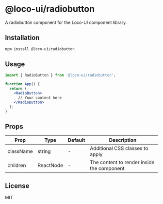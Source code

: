 # @loco-ui/radiobutton

A radiobutton component for the Loco-UI component library.

## Installation

```bash
npm install @loco-ui/radiobutton
```

## Usage

```jsx
import { RadioButton } from '@loco-ui/radiobutton';

function App() {
  return (
    <RadioButton>
      // Your content here
    </RadioButton>
  );
}
```

## Props

| Prop | Type | Default | Description |
|------|------|---------|-------------|
| className | string | - | Additional CSS classes to apply |
| children | ReactNode | - | The content to render inside the component |

## License

MIT
